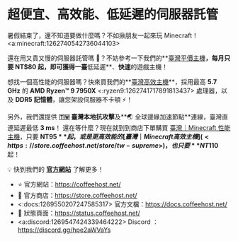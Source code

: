 # 超便宜、高效能、低延遲的伺服器託管
暑假結束了，還不知道要做什麼嗎？不如揪朋友一起來玩 Minecraft！<a:minecraft:1262740542736044103> 

還在用又貴又慢的伺服器託管嗎 💸？不妨參考一下我們的**[臺灣平價主機](<https://store.coffeehost.net/store/tw-economical>)**，每月只要 **NT$80** 起，即可獲得一臺**低延遲**、**快速**的遊戲主機！

想找一個高性能的伺服器嗎？快來買我們的**[臺灣高效主機](<https://store.coffeehost.net/store/tw-supreme>)**，採用最高 **5.7 GHz** 的 **AMD Ryzen™ 9 7950X** <:ryzen9:1262741717891813437> 處理器，以及 **DDR5 記憶體**，讓您架設伺服器不卡頓 ⚡！

另外，我們還提供 **🇹🇼 臺灣本地抗攻擊**及**🌏 全球邊緣加速節點**連線，臺灣直連延遲最低 **3 ms**！
還在等什麼？現在就到到商店下單購買 [臺灣｜Minecraft 性能主機](<https://store.coffeehost.net/store/tw-performance>)，只要 **NT$95** 起，或是更高效能的[臺灣｜Minecraft 高效主機](<https://store.coffeehost.net/store/tw-supreme>)，也只要 **NT$110** 起！

💡 快到我們的 **[官方網站](https://coffeehost.net)** 了解更多！

- ⭐ 官方網站：https://coffeehost.net/
- 🛒 官方商店：<https://store.coffeehost.net/>
- <:docs:1269550207247585317> 官方文檔：<https://docs.coffeehost.net/>
- 🚦 狀態頁面：<https://status.coffeehost.net/>
- <a:discord:1269547424339464222> Discord ：https://discord.gg/hpe2aWVaYs
